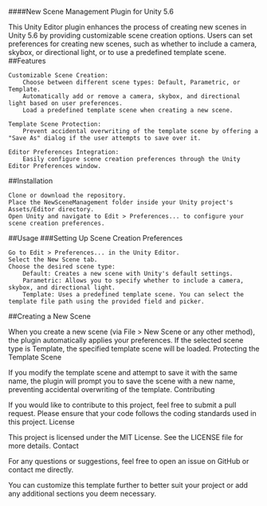 ####New Scene Management Plugin for Unity 5.6

This Unity Editor plugin enhances the process of creating new scenes in Unity 5.6 by providing customizable scene creation options. Users can set preferences for creating new scenes, such as whether to include a camera, skybox, or directional light, or to use a predefined template scene.
##Features

    Customizable Scene Creation:
        Choose between different scene types: Default, Parametric, or Template.
        Automatically add or remove a camera, skybox, and directional light based on user preferences.
        Load a predefined template scene when creating a new scene.

    Template Scene Protection:
        Prevent accidental overwriting of the template scene by offering a "Save As" dialog if the user attempts to save over it.

    Editor Preferences Integration:
        Easily configure scene creation preferences through the Unity Editor Preferences window.

##Installation

    Clone or download the repository.
    Place the NewSceneManagement folder inside your Unity project's Assets/Editor directory.
    Open Unity and navigate to Edit > Preferences... to configure your scene creation preferences.

##Usage
###Setting Up Scene Creation Preferences

    Go to Edit > Preferences... in the Unity Editor.
    Select the New Scene tab.
    Choose the desired scene type:
        Default: Creates a new scene with Unity's default settings.
        Parametric: Allows you to specify whether to include a camera, skybox, and directional light.
        Template: Uses a predefined template scene. You can select the template file path using the provided field and picker.

##Creating a New Scene

When you create a new scene (via File > New Scene or any other method), the plugin automatically applies your preferences. If the selected scene type is Template, the specified template scene will be loaded.
Protecting the Template Scene

If you modify the template scene and attempt to save it with the same name, the plugin will prompt you to save the scene with a new name, preventing accidental overwriting of the template.
Contributing

If you would like to contribute to this project, feel free to submit a pull request. Please ensure that your code follows the coding standards used in this project.
License

This project is licensed under the MIT License. See the LICENSE file for more details.
Contact

For any questions or suggestions, feel free to open an issue on GitHub or contact me directly.

You can customize this template further to better suit your project or add any additional sections you deem necessary.
